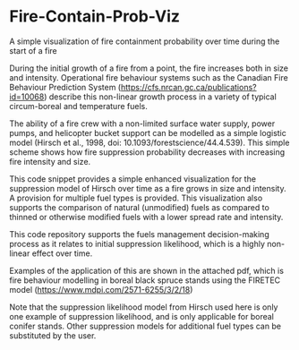 # Fire-Contain-Prob-Viz
A simple visualization of fire containment probability over time during the start of a fire

During the initial growth of a fire from a point, the fire increases both in size and intensity.  Operational fire behaviour systems such as the Canadian Fire Behaviour Prediction System (https://cfs.nrcan.gc.ca/publications?id=10068) describe this non-linear growth process in a variety of typical circum-boreal and temperature fuels.

The ability of a fire crew with a non-limited surface water supply, power pumps, and helicopter bucket support can be modelled as a simple logistic model (Hirsch et al., 1998, doi: 10.1093/forestscience/44.4.539).  This simple scheme shows how fire suppression probability decreases with increasing fire intensity and size.  

This code snippet provides a simple enhanced visualization for the suppression model of Hirsch over time as a fire grows in size and intensity.  A provision for multiple fuel types is provided.  This visualization also supports the comparison of natural (unmodified) fuels as compared to thinned or otherwise modified fuels with a lower spread rate and intensity.

This code repository supports the fuels management decision-making process as it relates to initial suppression likelihood, which is a highly non-linear effect over time. 

Examples of the application of this are shown in the attached pdf, which is fire behaviour modelling in boreal black spruce stands using the FIRETEC model (https://www.mdpi.com/2571-6255/3/2/18)

Note that the suppression likelihood model from Hirsch used here is only one example of suppression likelihood, and is only applicable for boreal conifer stands.  Other suppression models for additional fuel types can be substituted by the user.

